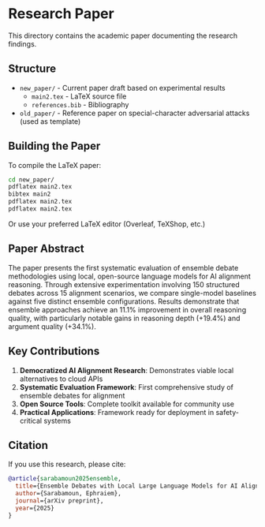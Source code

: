 # Research Paper

This directory contains the academic paper documenting the research findings.

## Structure

- `new_paper/` - Current paper draft based on experimental results
  - `main2.tex` - LaTeX source file
  - `references.bib` - Bibliography
- `old_paper/` - Reference paper on special-character adversarial attacks (used as template)

## Building the Paper

To compile the LaTeX paper:

```bash
cd new_paper/
pdflatex main2.tex
bibtex main2
pdflatex main2.tex  
pdflatex main2.tex
```

Or use your preferred LaTeX editor (Overleaf, TeXShop, etc.)

## Paper Abstract

The paper presents the first systematic evaluation of ensemble debate methodologies using local, open-source language models for AI alignment reasoning. Through extensive experimentation involving 150 structured debates across 15 alignment scenarios, we compare single-model baselines against five distinct ensemble configurations. Results demonstrate that ensemble approaches achieve an 11.1% improvement in overall reasoning quality, with particularly notable gains in reasoning depth (+19.4%) and argument quality (+34.1%).

## Key Contributions

1. **Democratized AI Alignment Research**: Demonstrates viable local alternatives to cloud APIs
2. **Systematic Evaluation Framework**: First comprehensive study of ensemble debates for alignment  
3. **Open Source Tools**: Complete toolkit available for community use
4. **Practical Applications**: Framework ready for deployment in safety-critical systems

## Citation

If you use this research, please cite:

```bibtex
@article{sarabamoun2025ensemble,
  title={Ensemble Debates with Local Large Language Models for AI Alignment: A Systematic Evaluation Framework},
  author={Sarabamoun, Ephraiem},
  journal={arXiv preprint},
  year={2025}
}
```